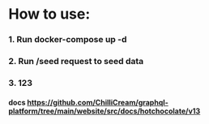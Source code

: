 # How to use:


### 1. Run docker-compose up -d

### 2. Run /seed request to seed data 

### 3. 123




#### docs https://github.com/ChilliCream/graphql-platform/tree/main/website/src/docs/hotchocolate/v13